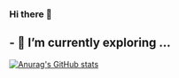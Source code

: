 ### Hi there 👋

<!--
**Bestom927/Bestom927** is a ✨ _special_ ✨ repository because its `README.md` (this file) appears on your GitHub profile.

Here are some ideas to get you started:

- 🔭 I’m currently working on ...
- 🌱 I’m currently learning ...
- 👯 I’m looking to collaborate on ...
- 🤔 I’m looking for help with ...
- 💬 Ask me about ...
- 📫 How to reach me: ...
- 😄 Pronouns: ...
- ⚡ Fun fact: ...
-->
## - 🌱 I’m currently exploring ...
[![Anurag's GitHub stats](https://github-readme-stats.vercel.app/api?username=bestom927)](https://github.com/anuraghazra/github-readme-stats)
